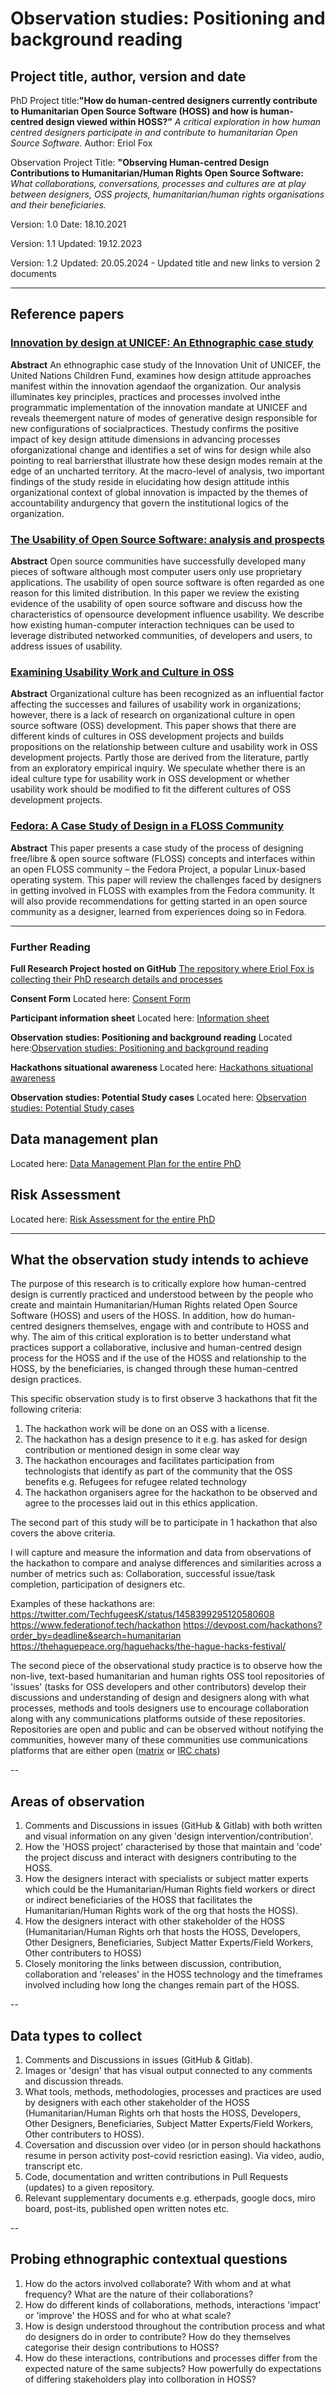 # Observation studies: Positioning and background reading


## Project title, author, version and date

PhD Project title:**"How do human-centred designers currently contribute to Humanitarian Open Source Software (HOSS) and how is human-centred design viewed within HOSS?”** _A critical exploration in how human centred designers participate in and contribute to humanitarian Open Source Software._
Author: Eriol Fox

Observation Project Title: **"Observing Human-centred Design Contributions to Humanitarian/Human Rights Open Source Software:** _What collaborations, conversations, processes and cultures are at play between designers, OSS projects, humanitarian/human rights organisations and their beneficiaries._ 

Version: 1.0
Date: 18.10.2021

Version: 1.1
Updated: 19.12.2023

Version: 1.2
Updated: 20.05.2024 - Updated title and new links to version 2 documents

---

## Reference papers

### [Innovation by design at UNICEF: An Ethnographic case study](https://www.academia.edu/16972372/Innovation_by_Design_at_UNICEF)

**Abstract**
An ethnographic case study of the Innovation Unit of UNICEF, the United Nations Children Fund, examines how design attitude approaches manifest within the innovation agendaof the organization. Our analysis illuminates key principles, practices and processes involved inthe programmatic implementation of the innovation mandate at UNICEF and reveals theemergent nature of modes of generative design responsible for new configurations of socialpractices. Thestudy confirms the positive impact of key design attitude dimensions in advancing processes oforganizational change and identifies a set of wins for design while also pointing to real barriersthat illustrate how these design modes remain at the edge of an uncharted territory. At the macro-level of analysis, two important findings of the study reside in elucidating how design attitude inthis organizational context of global innovation is impacted by the themes of accountability andurgency that govern the institutional logics of the organization.


### [The Usability of Open Source Software: analysis and prospects](https://researchcommons.waikato.ac.nz/bitstream/handle/10289/2052/The%20Usability%20of%20Open%20Source%20Software.pdf%3bsequence=1)

**Abstract**
Open source communities have successfully developed many pieces of software although most computer users only use
proprietary applications. The usability of open source software is often regarded as one reason for this limited distribution. In
this paper we review the existing evidence of the usability of open source software and discuss how the characteristics of opensource development influence usability. We describe how existing human-computer interaction techniques can be used to
leverage distributed networked communities, of developers and users, to address issues of usability.



### [Examining Usability Work and Culture in OSS](https://link.springer.com/chapter/10.1007/978-3-319-17837-0_6)

**Abstract**
Organizational culture has been recognized as an influential factor affecting the successes and failures of usability work in organizations; however, there is a lack of research on organizational culture in open source software (OSS) development. This paper shows that there are different kinds of cultures in OSS development projects and builds propositions on the relationship between culture and usability work in OSS development projects. Partly those are derived from the literature, partly from an exploratory empirical inquiry. We speculate whether there is an ideal culture type for usability work in OSS development or whether usability work should be modified to fit the different cultures of OSS development projects.


### [Fedora: A Case Study of Design in a FLOSS Community](https://duffy.fedorapeople.org/presentations/chi%202010%20floss%20hci%20workshop/duffy-flossdesign6.pdf)

**Abstract**
This paper presents a case study of the process of designing free/libre & open source software (FLOSS) concepts and interfaces within an open FLOSS community – the Fedora Project, a popular Linux-based operating system. This paper will review the challenges faced by designers in getting involved in FLOSS with examples from the Fedora community. It will also provide recommendations for getting started in an open source community as a designer, learned from experiences doing so in Fedora.

---


### Further Reading

**Full Research Project hosted on GitHub**
[The repository where Eriol Fox is collecting their PhD research details and processes](https://github.com/Erioldoesdesign/Design_HOSS_PhD)


**Consent Form**
Located here: [Consent Form](https://github.com/Erioldoesdesign/Design_HOSS_PhD/blob/main/hackathon%20observation/observations_consent_form_v2.md)

**Participant information sheet**
Located here: [Information sheet](https://github.com/Erioldoesdesign/Design_HOSS_PhD/blob/main/hackathon%20observation/observations_participant_info_sheet_v2.md)

**Observation studies: Positioning and background reading**
Located here:[Observation studies: Positioning and background reading
](https://github.com/Erioldoesdesign/Design_HOSS_PhD/blob/main/hackathon%20observation/observations_positioning_v2.md)

**Hackathons situational awareness**
Located here: [Hackathons situational awareness](https://github.com/Erioldoesdesign/Design_HOSS_PhD/blob/main/hackathon%20observation/hackathons-situational-awareness.md)

**Observation studies: Potential Study cases**
Located here: [Observation studies: Potential Study cases](https://github.com/Erioldoesdesign/Design_HOSS_PhD/blob/main/hackathon%20observation/hackathon-observation-potential-studies.md)

## Data management plan
Located here: [Data Management Plan for the entire PhD](https://github.com/Erioldoesdesign/Design_HOSS_PhD/blob/main/hackathon%20observation/observation_data_management_plan.md_v2.md)

## Risk Assessment
Located here: [Risk Assessment for the entire PhD](https://github.com/Erioldoesdesign/Design_HOSS_PhD/blob/main/hackathon%20observation/observation_risk_assessment_v2.md)


---

## What the observation study intends to achieve

The purpose of this research is to critically explore how human-centred design is currently practiced and understood between by the people who create and maintain Humanitarian/Human Rights related Open Source Software (HOSS) and users of the HOSS. In addition, how do human-centred designers themselves, engage with and contribute to HOSS and why.
The aim of this critical exploration is to better understand what practices support a collaborative, inclusive and human-centred design process for the HOSS and if the use of the HOSS and relationship to the HOSS, by the beneficiaries, is changed through these human-centred design practices. 

This specific observation study is to first observe 3 hackathons that fit the following criteria:

1. The hackathon work will be done on an OSS with a license.
2. The hackathon has a design presence to it e.g. has asked for design contribution or mentioned design in some clear way
3. The hackathon encourages and facilitates participation from technologists that identify as part of the community that the OSS benefits e.g. Refugees for refugee related technology
4. The hackathon organisers agree for the hackathon to be observed and agree to the processes laid out in this ethics application.

The second part of this study will be to participate in 1 hackathon that also covers the above criteria.

I will capture and measure the information and data from observations of the hackathon to compare and analyse differences and similarities across a number of metrics such as: Collaboration, successful issue/task completion, participation of designers etc.

Examples of these hackathons are:
https://twitter.com/TechfugeesK/status/1458399295120580608
https://www.federationof.tech/hackathon
https://devpost.com/hackathons?order_by=deadline&search=humanitarian
https://thehaguepeace.org/haguehacks/the-hague-hacks-festival/


The second piece of the observational study practice is to observe how the non-live, text-based humanitarian and human rights OSS tool repositories of 'issues' (tasks for OSS developers and other contributors) develop their discussions and understanding of design and designers along with what processes, methods and tools designers use to encourage collaboration along with any communications platforms outside of these repositories. Repositories are open and public and can be observed without notifying the communities, however many of these communities use communications platforms that are either open ([matrix](https://matrix.org/) or [IRC chats](https://en.wikipedia.org/wiki/Internet_Relay_Chat))

--

## Areas of observation

1. Comments and Discussions in issues (GitHub & Gitlab) with both written and visual information on any given 'design intervention/contribution'.
2. How the 'HOSS project' characterised by those that maintain and 'code' the project discuss and interact with designers contributing to the HOSS.
3. How the designers interact with specialists or subject matter experts which could be the Humanitarian/Human Rights field workers or direct or indirect beneficiaries of the HOSS that facilitates the Humanitarian/Human Rights work of the org that hosts the HOSS).
4. How the designers interact with other stakeholder of the HOSS (Humanitarian/Human Rights orh that hosts the HOSS, Developers, Other Designers, Beneficiaries, Subject Matter Experts/Field Workers, Other contributers to HOSS)
5. Closely monitoring the links between discussion, contribution, collaboration and 'releases' in the HOSS technology and the timeframes involved including how long the changes remain part of the HOSS.

--

## Data types to collect

1. Comments and Discussions in issues (GitHub & Gitlab).
2. Images or 'design' that has visual output connected to any comments and discussion threads.
3. What tools, methods, methodologies, processes and practices are used by designers with each other stakeholder of the HOSS (Humanitarian/Human Rights orh that hosts the HOSS, Developers, Other Designers, Beneficiaries, Subject Matter Experts/Field Workers, Other contributers to HOSS).
4. Coversation and discussion over video (or in person should hackathons resume in person activity post-covid resriction easing). Via video, audio, transcript etc.
5. Code, documentation and written contributions in Pull Requests (updates) to a given repository.
6. Relevant supplementary documents e.g. etherpads, google docs, miro board, post-its, published open written notes etc.

--

## Probing ethnographic contextual questions

1. How do the actors involved collaborate? With whom and at what frequency? What are the nature of their collaborations?
2. How do different kinds of collaborations, methods, interactions 'impact' or 'improve' the HOSS and for who  at what scale?
3. How is design understood throughout the contribution process and what do designers do in order to contribute? How do they themselves categorise their design contributions to HOSS?
4. How do these interactions, contributions and processes differ from the expected nature of the same subjects? How powerfully do expectations of differing stakeholders play into collboration in HOSS?
   


